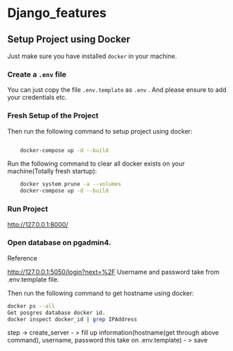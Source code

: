 # Django_features

## Setup Project using Docker

Just make sure you have installed `docker` in your machine.

### Create a `.env` file

You can just copy the file `.env.template` as `.env` . And please ensure to add your credentials etc.

### Fresh Setup of the Project

Then run the following command to setup project using docker:

```sh 

    docker-compose up -d --build

```

Run the following command to clear all docker exists on your machine(Totally fresh startup):

```sh
    docker system prune -a --volumes
    docker-compose up -d --build

```

### Run Project

http://127.0.0.1:8000/

### Open database on pgadmin4.

Reference <!-- https://towardsdatascience.com/how-to-run-postgresql-and-pgadmin-using-docker-3a6a8ae918b5 -->

http://127.0.0.1:5050/login?next=%2F
Username and password take from .env.template file.
 
Then run the following command to get hostname using docker:

```sh
docker ps --all
Get posgres database docker id.
docker inspect docker_id | grep IPAddress
```

step -> create_server - >  fill up information(hostname(get through above command), username, password this take on .env.template) - > save 
